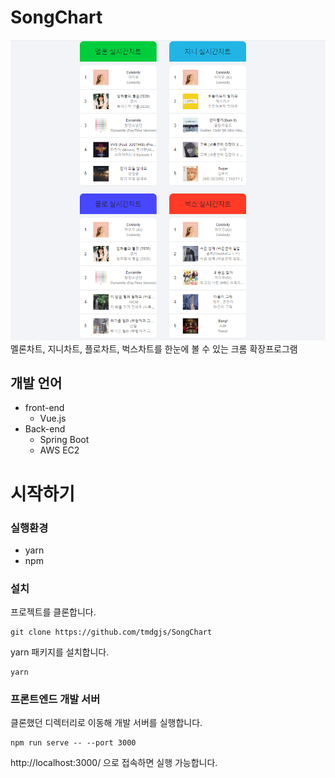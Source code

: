 ﻿# SongChart
<img src="https://github.com/tmdgjs/SongChart/blob/master/img/SongChartimage.png" />
멜론차트, 지니차트, 플로차트, 벅스차트를 한눈에 볼 수 있는 크롬 확장프로그램

## 개발 언어

 - front-end
	 - Vue.js
 - Back-end
	 - Spring Boot
	 - AWS EC2



# 시작하기

### 실행환경

- yarn
- npm

### 설치

프로젝트를 클론합니다.

```
git clone https://github.com/tmdgjs/SongChart
```

yarn 패키지를 설치합니다.

```
yarn
```

### 프론트엔드 개발 서버

클론했던 디렉터리로 이동해 개발 서버를 실행합니다.

```
npm run serve -- --port 3000
```

http://localhost:3000/ 으로 접속하면 실행 가능합니다.

